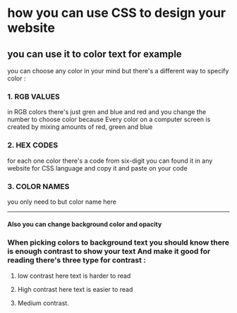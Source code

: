# how you can use CSS to design your website
## you can use it to color text for example 

you can choose any color in your mind but there's a different way to specify color : 
### 1. RGB VALUES 
in RGB colors there's just gren and blue and red and you change the number to choose color because Every color on a computer screen is created by mixing amounts of red, 
green and blue

### 2. HEX CODES
for each one color there's a code from six-digit you can found it in any website for CSS language and copy it and paste on your code 

### 3. COLOR NAMES 
you only need to but color name here 

---------------------------------------

#### Also you can change background color and opacity  

### When picking colors to background text you should know there is enough contrast to show your text And make it good for reading there's three type for contrast :

1. low contrast 
here text is harder to read 

2. High contrast 
here text is easier to read 

3. Medium contrast.

